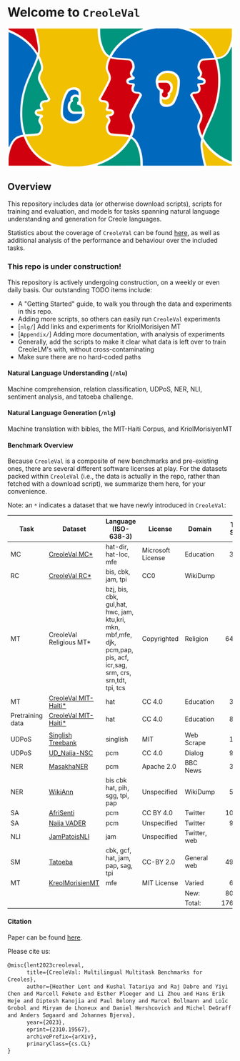 # Welcome to `CreoleVal`

![CreoleVal Logo](Appendix/images/landing_page_logo.png)



## Overview

This repository includes data (or otherwise download scripts), scripts for training and evaluation, and models for tasks spanning natural language understanding and generation for Creole languages. 

Statistics about the coverage of `CreoleVal` can be found [here](https://github.com/hclent/CreoleVal/tree/main/Appendix), as well as additional analysis of the performance and behaviour over the included tasks. 

### This repo is under construction! 

This repository is actively undergoing construction, on a weekly or even daily basis. Our outstanding TODO items include:

* A "Getting Started" guide, to walk you through the data and experiments in this repo. 
* Adding more scripts, so others can easily run `CreoleVal` experiments
* [`nlg/`] Add links and experiments for KriolMorisiyen MT
* [`Appendix/`] Adding more documentation, with analysis of experiments
* Generally, add the scripts to make it clear what data is left over to train CreoleLM's with, without cross-contaminating
* Make sure there are no hard-coded paths


#### Natural Language Understanding (`/nlu`)

Machine comprehension, relation classification, UDPoS, NER, NLI, sentiment analysis, and tatoeba challenge.

#### Natural Language Generation (`/nlg`)

Machine translation with bibles, the MIT-Haiti Corpus, and KriolMorisiyenMT

#### Benchmark Overview

Because `CreoleVal` is a composite of new benchmarks and pre-existing ones, there are several different software licenses at play.
For the datasets packed within `CreoleVal` (i.e., the data is actually in the repo, rather than fetched with a download script), we summarize them here, for your convenience.

Note: an `*` indicates a dataset that we have newly introduced in `CreoleVal`:

| **Task** | **Dataset** | **Language (ISO-638-3)** | **License** | **Domain** | **Total Sent.** | **Total words** |
|---|---|---|---|---|---:|---:|
| MC | [CreoleVal MC*](nlu/mctest) | hat-dir, hat-loc, mfe | Microsoft License | Education | 3894 | 32068 |
| RC | [CreoleVal RC*](nlu/relation_classification/data/relation_extraction) | bis, cbk, jam, tpi | CC0 | WikiDump | 785 | 4106 |
| MT | CreoleVal Religious MT* | bzj, bis, cbk, gul,hat, hwc, jam, ktu,kri, mkn, mbf,mfe, djk, pcm,pap, pis, acf, icr,sag, srm, crs, srn,tdt, tpi, tcs | Copyrighted | Religion | 64394 | 811741 |
| MT | [CreoleVal MIT-Haiti*](nlg/mit_haiti/data) | hat | CC 4.0 | Education | 3164 | 36281 |
| Pretraining data | [CreoleVal MIT-Haiti*](nlg/mit_haiti/data/ht_monolingual.txt) | hat | CC 4.0 | Education | 8281 | 116444 |
|||||||
| UDPoS | [Singlish Treebank](nlu/baselines/download_singlish_upos.sh) | singlish | MIT | Web Scrape | 1200 | 10989 |
| UDPoS | [UD_Naija-NSC](nlu/baselines/download_ud_naija.sh) | pcm | CC 4.0 | Dialog | 9621 | 150000 |
| NER | [MasakhaNER](nlu/baselines/download_masakhaner.sh) | pcm | Apache 2.0 | BBC News | 3000 | 76063 |
| NER | [WikiAnn](nlu/baselines/data/WikiAnn_data) | bis cbk hat, pih, sgg, tpi, pap | Unspecified | WikiDump | 5877 | 74867 |
| SA | [AfriSenti](nlu/baselines/download_afrisenti.sh) | pcm | CC BY 4.0 | Twitter | 10559 | 235679 |
| SA | [Naija VADER](nlu/baselines/data/Oyewusi) | pcm | Unspecified | Twitter | 9576 | 101057 |
| NLI | [JamPatoisNLI](nlu/baselines/download_jampatois_nli.sh) | jam | Unspecified | Twitter, web | 650 | 2612 |
| SM | [Tatoeba](nlu/tatoeba_task) | cbk, gcf, hat, jam, pap, sag, tpi | CC-BY 2.0 | General web | 49192 | 319719 |
| MT | [KreolMorisienMT](nlg/download_kreolmorisien_mt.sh) | mfe | MIT License | Varied | 6628 | 23554 |
|  |  |  |  | New: | 80518 | 1000640 |
|  |  |  |  | Total: | 176821 | 1995180 |

#### Citation

Paper can be found [here](https://arxiv.org/abs/2310.19567).

Please cite us: 

```
@misc{lent2023creoleval,
      title={CreoleVal: Multilingual Multitask Benchmarks for Creoles}, 
      author={Heather Lent and Kushal Tatariya and Raj Dabre and Yiyi Chen and Marcell Fekete and Esther Ploeger and Li Zhou and Hans Erik Heje and Diptesh Kanojia and Paul Belony and Marcel Bollmann and Loïc Grobol and Miryam de Lhoneux and Daniel Hershcovich and Michel DeGraff and Anders Søgaard and Johannes Bjerva},
      year={2023},
      eprint={2310.19567},
      archivePrefix={arXiv},
      primaryClass={cs.CL}
}
```
